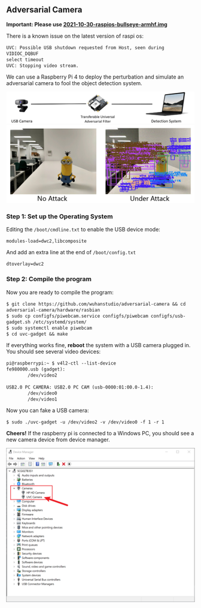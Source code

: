 ## Adversarial Camera

**Important: Please use [2021-10-30-raspios-bullseye-armhf.img](https://downloads.raspberrypi.org/raspios_armhf/images/raspios_armhf-2021-11-08/)**

There is a known issue on the latest version of raspi os:

```
UVC: Possible USB shutdown requested from Host, seen during VIDIOC_DQBUF
select timeout
UVC: Stopping video stream.
```



We can use a Raspberry Pi 4 to deploy the perturbation and simulate an adversarial camera to fool the object detection system.

![](../../doc/demo.png)
![](../../doc/filter.jpg)



### Step 1: Set up the Operating System

Editing the `/boot/cmdline.txt` to enable the USB device mode:

```
modules-load=dwc2,libcomposite
```

And add an extra line at the end of `/boot/config.txt`

```
dtoverlay=dwc2
```



### Step 2: Compile the program

Now you are ready to compile the program:

```
$ git clone https://github.com/wuhanstudio/adversarial-camera && cd adversarial-camera/hardware/rasbian
$ sudo cp configfs/piwebcam.service configfs/piwebcam configfs/usb-gadget.sh /etc/systemd/system/
$ sudo systemctl enable piwebcam
$ cd uvc-gadget && make
```

If everything works fine,  **reboot** the system with a USB camera plugged in. You should see several video devices:

```
pi@raspberrypi:~ $ v4l2-ctl --list-device
fe980000.usb (gadget):
        /dev/video2

USB2.0 PC CAMERA: USB2.0 PC CAM (usb-0000:01:00.0-1.4):
        /dev/video0
        /dev/video1
```

Now you can fake a USB camera:

```
$ sudo ./uvc-gadget -u /dev/video2 -v /dev/video0 -f 1 -r 1
```

**Cheers!** If the raspberry pi is connected to a Windows PC, you should see a new camera device from device manager.

![](../../doc/device.png)

